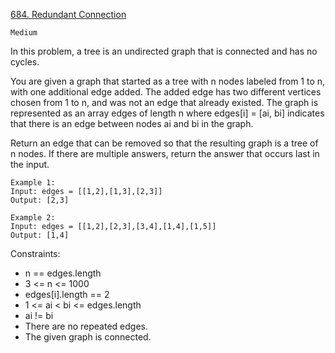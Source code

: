 [684. Redundant Connection](https://leetcode.com/problems/redundant-connection/)

`Medium`

In this problem, a tree is an undirected graph that is connected and has no cycles.

You are given a graph that started as a tree with n nodes labeled from 1 to n, with one additional edge added. The added edge has two different vertices chosen from 1 to n, and was not an edge that already existed. The graph is represented as an array edges of length n where edges[i] = [ai, bi] indicates that there is an edge between nodes ai and bi in the graph.

Return an edge that can be removed so that the resulting graph is a tree of n nodes. If there are multiple answers, return the answer that occurs last in the input.

```
Example 1:
Input: edges = [[1,2],[1,3],[2,3]]
Output: [2,3]

Example 2:
Input: edges = [[1,2],[2,3],[3,4],[1,4],[1,5]]
Output: [1,4]
```

Constraints:

- n == edges.length
- 3 <= n <= 1000
- edges[i].length == 2
- 1 <= ai < bi <= edges.length
- ai != bi
- There are no repeated edges.
- The given graph is connected.